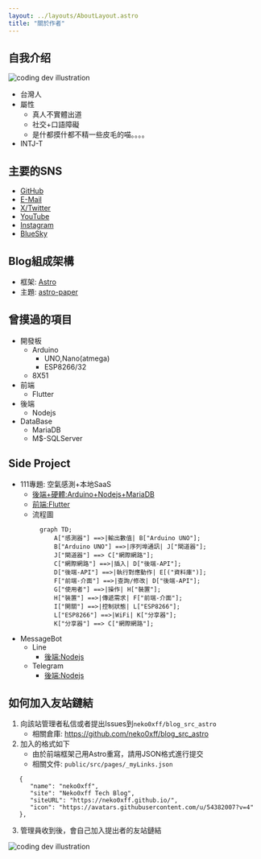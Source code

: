 ```yaml
---
layout: ../layouts/AboutLayout.astro
title: "關於作者"
---
```


## 自我介绍
<div>
  <img src="/assets/avatar.jpg" class="sm:w-1/2 mx-auto" alt="coding dev illustration">
</div>

- 台灣人
- 屬性
  * 真人不實體出道
  * 社交+口語障礙
  * 是什都摸什都不精一些皮毛的喵。。。。
- INTJ-T

## 主要的SNS
- [GitHub](https://github.com/neko0xff)
- [E-Mail](mailto:chzang55@gmail.com)
- [X/Twitter](https://twitter.com/neko_0xFF)
- [YouTube](https://www.youtube.com/channel/UCfBR43eCo07mPWN6K-97TEA)
- [Instagram](https://www.instagram.com/neko_0xff/)
- [BlueSky](https://bsky.app/profile/neko0xff.bsky.social)

## Blog組成架構
- 框架: [Astro](https://docs.astro.build/zh-tw/concepts/why-astro/)
- 主題: [astro-paper](https://github.com/satnaing/astro-paper)

## 曾摸過的項目
- 開發板
    * Arduino
        * UNO,Nano(atmega)
        * ESP8266/32
    * 8X51
- 前端
    * Flutter
- 後端
    * Nodejs
- DataBase
    * MariaDB
    * M$-SQLServer

## Side Project
- 111專題: 空氣感測+本地SaaS
  * [後端+硬體:Arduino+Nodejs+MariaDB](https://github.com/neko0xff/2023_schoolResearch_Server-HW)
  * [前端:Flutter](https://github.com/neko0xff/2023_schoolResearch_ClientApp)
  * 流程圖
    ```mermaid
      graph TD;
          A["感測器"] ==>|輸出數值| B["Arduino UNO"];
          B["Arduino UNO"] ==>|序列埠通訊| J["閘道器"];
          J["閘道器"] ==> C["網際網路"];
          C["網際網路"] ==>|插入| D["後端-API"];
          D["後端-API"] ==>|執行對應動作| E[("資料庫")];
          F["前端-介面"] ==>|查詢/修改| D["後端-API"];
          G["使用者"] ==>|操作| H["裝置"];
          H["裝置"] ==>|傳遞需求| F["前端-介面"];
          I["開關"] ==>|控制狀態| L["ESP8266"];
          L["ESP8266"] ==>|WiFi| K["分享器"];
          K["分享器"] ==> C["網際網路"];
    ```
- MessageBot
  * Line
    * [後端:Nodejs](https://github.com/neko0xff/2023_LineBot_Node) 
  * Telegram
    * [後端:Nodejs](https://github.com/neko0xff/2021_telegram_chatbot)

## 如何加入友站鏈結
1. 向該站管理者私信或者提出Issues到`neko0xff/blog_src_astro`
    * 相關倉庫: https://github.com/neko0xff/blog_src_astro
2. 加入的格式如下
      * 由於前端框架己用Astro重寫，請用JSON格式進行提交
      * 相關文件: `public/src/pages/_myLinks.json`
  ```json=
     {
        "name": "neko0xff",
        "site": "Neko0xff Tech Blog",
        "siteURL": "https://neko0xff.github.io/",
        "icon": "https://avatars.githubusercontent.com/u/54382007?v=4"
     },
  ```
3. 管理員收到後，會自己加入提出者的友站鏈結

<div>
  <img src="/assets/dev.svg" class="sm:w-1/2 mx-auto" alt="coding dev illustration">
</div>
